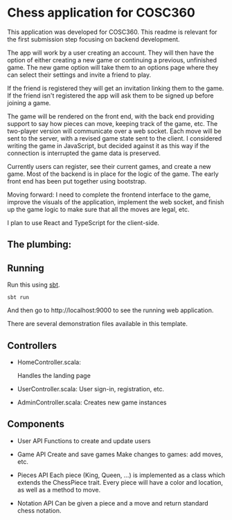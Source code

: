 
# Chess application for COSC360

This application was developed for COSC360. This readme is relevant for the first
submission step focusing on backend development. 

The app will work by a user creating an account. They will then have the option of 
either creating a new game or continuing a previous, unfinished game. The
new game option will take them to an options page where they can select
their settings and invite a friend to play. 

If the friend is registered they will get an invitation linking them to the game. If
the friend isn't registered the app will ask them to be signed up before joining
a game. 

The game will be rendered on the front end, with the back end providing support to say 
how pieces can move, keeping track of the game, etc. The two-player version will
communicate over a web socket. Each move will be sent to the server, with a revised 
game state sent to the client. I considered writing the game in JavaScript, but 
decided against it as this way if the connection is interrupted the game data is 
preserved.
 
Currently users can register, see their current games, and create a new game. Most of
the backend is in place for the logic of the game. The early front end has been put
together using bootstrap.

Moving forward: 
I need to complete the frontend interface to the game, improve the visuals of the
application, implement the web socket, and finish up the game logic to make sure
that all the moves are legal, etc. 

I plan to use React and TypeScript for the client-side. 

## The plumbing:

## Running

Run this using [sbt](http://www.scala-sbt.org/). 
```
sbt run
```

And then go to http://localhost:9000 to see the running web application.

There are several demonstration files available in this template.

## Controllers

- HomeController.scala:

  Handles the landing page
  
- UserController.scala:
  User sign-in, registration, etc.
  
- AdminController.scala:
  Creates new game instances


## Components

- User API
Functions to create and update users

- Game API
Create and save games
Make changes to games: add moves, etc.

- Pieces API
Each piece (King, Queen, ...) is implemented as a class which extends 
the ChessPiece trait. Every piece will have a color and location, as well as a method
to move. 

- Notation API
Can be given a piece and a move and return standard chess notation.


